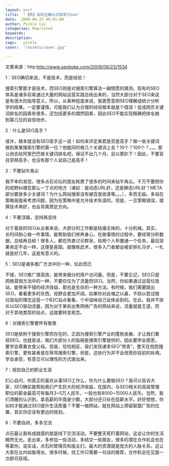 ```yaml
---
layout: post  
title:  "【转】如何正确认识和学习seo"
date:  2009-08-23 09:01:00
author: Pickle Cai  
categories: Reprinted  
keywords: 
description:   
tags:	pickle   
cover:  "/assets/cover.jpg"  

---
```


文章来源：http:http://www.seoboke.com/2009/06/23/1534



 



1：SEO确切来说，不是技术，而是经验！ 



搜索引擎那才是技术，而SEO则是对搜索引擎算法一厢情愿的猜测。现有的SEO体系是诸多前辈通过大量的网站运营实践总结出来的，当然大部分对于SEO来说是有很大的指导意义，所以，从某种程度来说，我更愿意把SEO理解成统计分析学的结果。一定要谨慎，可能我们认为合理的经验根本就是个错误！促成网页关键词排名的因素有很多，还包括更多的偶然因素，因此SEO不能实现精确把排名做到第几位的自信地步。 



2：什么是SEO高手？ 



或许，根本就没有SEO高手这一说！如何来评定某君是否是高手？做一些关键词做到某某搜索引擎的第一位？他能同时做几个关键词上去？10个？100个？。。。那让他去给阿里巴巴做关键词排名吧，保证不出几个月，足以累趴下！因此，不要盲目崇拜高手，也没有那个人说自己是高手！ 



3：不要钻牛角尖 



我不幸的发现，很多点石论坛的朋友耗费了很多的时间来钻牛角尖。千万不要把你的视野纠缠在那么一丁点的地方（诸如：是动态URL好，还是静态URL好？META部分要放多少关键词？为什么网站搜索没有被百度收录等。。。），多而无益。多站在策略层面来考虑问题，因为在策略中是允许技术失误的。但是，一旦策略错误，就算技术再好，也会背离预定方向。 



4：不要浮躁，坚持再坚持 



对于基层的SEO从业者来说，大部分的工作都是枯燥无味的，十分机械。其实，长时间耐心做一件事情，能帮助我们修养身心。在做事情的过程中，要经常分析数据，总结再总结！很多人，都在热衷讨论群发，给两个人布置通一个任务，最后效果肯定不会一样，这便是差距。就像练武术，很多入门者都会被安排扎马步，一扎就是好几年，这是有意义的。 



5：SEO是诸多推广方法中的一种，仅此而已 



不错，SEO推广很高效，能带来细分的用户访问量。但是，不要忘记，SEO只是网络营销方法中的一种，不要仅仅为了流量而SEO。当然，你如果通过运营垃圾站，能带来不错的经济效益，那也是生存的一种方法。有时候，我们需要跳出SEO，看看更多的东西，视野会更加开阔。如果你对此嗤之以鼻，不妨以尝试做垃圾站的理念运营一个B2C站点看看，个中滋味自己会体会到的。在此，我并不排斥以SEO驱动流量，因为对于某些出售网络广告的网站来说，流量就是王道，而对于其他类型的站点，这就要转变观念。 



6：对搜索引擎要怀有敬畏 



SEO是依附于搜索引擎而存在的，正因为搜索引擎产业的蓬勃发展，才让我们重视SEO。也就是说，我们大部分人的饭碗是搜索引擎提供的，因此要学会感恩，要学会尊重衣食父母。但是，恰恰相反，我们发现诸多SEO”愤青”，整天在抱怨搜索引擎，更有甚者是在辱骂搜索引擎，但是，这些行为并不会改观你目前的处境。学会承受，有意见可以理性的方式提出来。 



7：规划自己的职业生涯 



扪心自问，你真正的喜欢从事SEO工作么，你为什么要做SEO？我可以告诉大家，SEO确实能帮助我们产生巨大的经济收益，在国内，与SEO相关的高级管理职位的薪金最高可有每月3~5万人民币，一般也有8000~15000人民币。当然，我们清醒的认识到，拿高薪的毕竟是少数，大部分还只处在低薪水平。好好想想，你如何才能通过SEO提升生活质量？不要一做网站，就在网站上预留联盟广告的位置，其实你应该有更远的规划。 



8：不要自闭，多多交流 



点石最让我有成就感的就是线下交流活动。不要整天死盯着网站，这会让你的生活黯然无光。走出来，多参加一些活动，多结交一些朋友，很多的潜在合作机会也在等着你。说实话，点石的管理员和版主们，最大的资源就是庞大的人脉关系，这让大家在业内如鱼得水。很多时候，找工作只需要一句话的推荐，合作机会在见面一次即可获得。



 



		    


